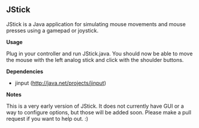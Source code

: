 ## JStick

JStick is a Java application for simulating mouse movements and mouse presses using a gamepad or joystick.

__Usage__

Plug in your controller and run JStick.java. You should now be able to move the mouse with the left analog stick and
click with the shoulder buttons.

__Dependencies__

* jinput (http://java.net/projects/jinput)

__Notes__

This is a very early version of JStick. It does not currently have GUI or a way to configure options,
but those will be added soon. Please make a pull request if you want to help out. :)